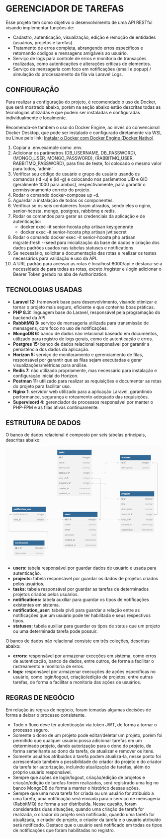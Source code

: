 # GERENCIADOR DE TAREFAS

Esse projeto tem como objetivo o desenvolvimento de uma API RESTful visando implementar funções de:

- Cadastro, autenticação, visualização, edição e remoção de entidades (usuários, projetos e tarefas).
- Tratamento de erros completa, abrangendo erros específicos e retornando códigos e mensagens amigáveis ao usuário.
- Serviço de logs para controle de erros e monitoria de transações realizadas, como autenticações e alterações críticas de elementos.
- Serviço de mensageria com foco em notificações (email e popup) / simulação do processamento da fila via Laravel Logs.

## CONFIGURAÇÃO

Para realizar a configuração do projeto, é recomendado o uso de Docker, que será mostrado abaixo, porém na seção abaixo estão descritas todas as tecnologias utilizadas e que podem ser instaladas e configuradas individualmente e localmente.

Recomenda-se também o uso do Docker Engine, ao invés do convencional Docker Desktop, que pode ser instalado e configurado diretamente via WSL ou Linux pelo link: [Instalar o Docker com Docker Engine (Docker Nativo)](https://github.com/codeedu/wsl2-docker-quickstart?tab=readme-ov-file#instalar-o-docker-com-docker-engine-docker-nativo)

1) Copiar a .env.example como .env.
2) Adicionar os parâmetros (DB_USERNAME, DB_PASSWORD), (MONGO_USER, MONGO_PASSWORD), (RABBITMQ_USER, RABBITMQ_PASSWORD), para fins de teste, foi colocado o mesmo valor para todos, 'admin'.
3) Verificar seu código de usuário e grupo de usuário usando os comandos (id -u) e (id -g) e colocando nos parâmetros UID e GID (geralmente 1000 para ambos), respectivamente, para garantir o permissionamento correto do projeto.
4) Rodar o comando docker-compose up -d.
5) Aguardar a instalação de todos os componentes.
6) Verificar se os seis containeres foram ativados, sendo eles o nginx, senior-hcosta, mongo, postgres, rabbitmq e redis.
7) Rodar os comandos para gerar as credenciais da aplicação e de autenticação:
    - docker exec -it senior-hcosta php artisan key:generate
    - docker exec -it senior-hcosta php artisan jwt:secret
8) Rodar o comando docker exec -it senior-hcosta php artisan migrate:fresh --seed para inicialização da base de dados e criação dos dados padrões usados nas tabelas statuses e notifications.
8) Se necessário, solicitar a documentação das rotas e realizar os testes necessários para validação e uso da API.
9) A URL padrão para acessar as rotas é localhost:8000/api e destaca-se a necessidade de para todas as rotas, exceto /register e /login adicionar o Bearer Token gerado na aba de Authorization.

## TECNOLOGIAS USADAS

- **Laravel 12:** framework base para desenvolvimento, visando otimizar e tornar o projeto mais seguro, eficiente e que contenha boas práticas.
- **PHP 8.3:** linguagem base do Laravel, responsável pela programação do backend da API.
- **RabbitMQ 3:** serviço de mensageria utilizada para transmissão de mensagens, com foco no uso de notificações.
- **MongoDB 6:** banco de dados não relacional baseado em documentos, utilizado para registro de logs gerais, como de autenticação e erros.
- **Postgres 15:** banco de dados relacional responsável por garantir a persistência dos dados da aplicação.
- **Horizon 5:** serviço de monitoramento e gerenciamento de filas, responsável por garantir que as filas sejam executadas e gerar visualizações/métricas para análise.
- **Redis 7:** não utilizado propriamente, mas necessário para instalação e configuração inicial do Horizon.
- **Postman 11:** utilizado para realizar as requisições e documentar as rotas do projeto para facilitar uso.
- **Nginx 1**: servidor web utilizado para a aplicação Laravel, garantindo performance, segurança e roteamento adequado das requisições.
- **Supervisord 4**: gerenciador de processos responsável por manter o PHP-FPM e as filas ativas continuamente.

## ESTRUTURA DE DADOS

O banco de dados relacional é composto por seis tabelas principais, descritas abaixo:

![alt text](image.png)

- **users:** tabela responsável por guardar dados de usuário e usada para autenticação.
- **projects:** tabela responsável por guardar os dados de projetos criados pelos usuários.
- **tasks:** tabela responsável por guardar as tarefas de determinados projetos criados pelos usuários.
- **notifications:** tabela auxiliar para guardar os tipos de notificações existentes em sistema.
- **notification_user:** tabela pivô para guardar a relação entre as notificações que um usuário pode ter habilitada e seus respectivos tipos.
- **statuses:** tabela auxiliar para guardar os tipos de status que um projeto ou uma determinada tarefa pode possuir.

O banco de dados não relacional consiste em três coleções, descritas abaixo:

- **errors:** responsável por armazenar exceções em sistema, como erros de autenticação, banco de dados, entre outros, de forma a facilitar o rastreamento e monitoria de erros.
- **logs:** responsável por armazenar execuções de ações específicas no usuário, como login/logout, criação/edição de projetos, entre outras tarefas, de forma a facilitar a monitoria das ações de usuários.

## REGRAS DE NEGÓCIO

Em relação às regras de negócio, foram tomadas algumas decisões de forma a deixar o processo consistente.

- Todo o fluxo deve ter autenticação via token JWT, de forma a tornar o processo seguro.
- Somente o dono de um projeto pode editar/deletar um projeto, porém foi permitido que qualquer usuário possa adicionar tarefas em um determinado projeto, dando autorização para o dono do projeto, de forma semelhante ao dono da tarefa, de atualizar e remover os itens.
- Somente usuários atribuídos à tarefa podem atualizá-la, nesse ponto foi acrescentado também a possibilidade do criador do projeto e do criador da tarefa ter autorização, incluindo atualização de tarefas, além do próprio usuário responsável.
- Sempre que ações de login/logout, criação/edição de projetos e criação/edição de tarefas forem realizadas, será registrado uma log no banco MongoDB de forma a manter o histórico dessas ações.
- Sempre que uma nova tarefa for criada ou um usuário for atribuído a uma tarefa, uma notificação será enviada para o serviço de mensageria (RabbitMQ) de forma a ser distribuída. Nesse quesito, foram consideradas duas situações, quando uma criação de tarefa for realizada, o criador do projeto será notificado, quando uma tarefa for atualizada, o criador do projeto, o criador da tarefa e o usuário atribuído será notificado. Destaco que o usuário será notificado em todas os tipos de notificações que foram habilitadas no registro.

